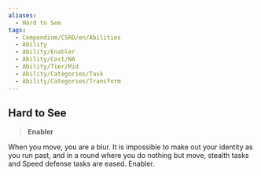```yaml
---
aliases:
  - Hard to See
tags:
  - Compendium/CSRD/en/Abilities
  - Ability
  - Ability/Enabler
  - Ability/Cost/NA
  - Ability/Tier/Mid
  - Ability/Categories/Task
  - Ability/Categories/Transform
---
```

  
    
## Hard to See    
>**Enabler**  
    
When you move, you are a blur. It is impossible to make out your identity as you run past, and in a round where you do nothing but move, stealth tasks and Speed defense tasks are eased. Enabler.